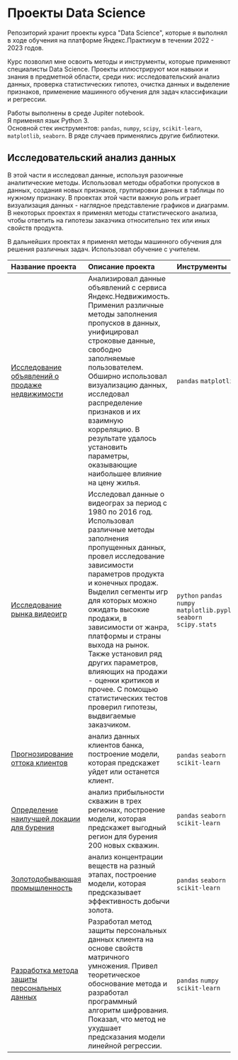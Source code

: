 # Проекты Data Science
Репозиторий хранит проекты курса "Data Science", которые я выполнял в ходе обучения на платформе Яндекс.Практикум в течении 2022 - 2023 годов.

Курс позволил мне освоить методы и инструменты, которые применяют специалисты Data Science. Проекты иллюстрируют мои навыки и знания в предметной области, среди них: исследовательский анализ данных, проверка статистических гипотез, очистка данных и выделение признаков, применение машинного обучения для задач классификации и регрессии.

Работы выполнены в среде Jupiter notebook. \
Я применял язык Python 3. \
Основной стек инструментов: `pandas`, `numpy`, `scipy`, `scikit-learn`, `matplotlib`, `seaborn`. В ряде случаев применялись другие библиотеки.

## Исследовательский анализ данных

В этой части я исследовал данные, используя разоичные аналитические методы. Использовал методы обработки пропусков в данных, создания новых признаков, группировки данных в таблицы по нужному признаку. В проектах этой части важную роль играет визуализация данных - наглядное представление графиков и диаграмм. В некоторых проектах я применял методы статистического анализа, чтобы ответить на гипотезы заказчика относительно тех или иных свойств продукта.

В дальнейших проектах я применял методы машинного обучения для решения различных задач. Использовал обучение с учителем.

| Название проекта | Описание проекта | Инструменты
| :--------------- | :--------------- | :----------
| [Исследование объявлений о продаже недвижимости](https://github.com/MichaelBroww/Yandex-Praktikum-projects-in-DS/tree/main/Realty) | Анализировал данные объявлений с сервиса Яндекс.Недвижимость. Применил различные методы заполнения пропусков в данных, унифицировал строковые данные, свободно заполняемые пользователем. Обширно использовал визуализацию данных, исследовал распределение признаков и их взаимную корреляцию. В результате удалось установить параметры, оказывающие наибольшее влияние на цену жилья. | `pandas` `matplotlib`
| [Исследование рынка видеоигр](https://github.com/MichaelBroww/Yandex-Praktikum-projects-in-DS/tree/main/Game) | Исследовал данные о видеограх за период с 1980 по 2016 год. Использовал различные методы заполнения пропущенных данных, провел исследование зависимости параметров продукта и конечных продаж. Выделил сегменты игр для которых можно ожидать высокие продажи, в зависимости от жанра, платформы и страны выхода на рынок. Также установил ряд других параметров, влияющих на продажи - оценки критиков и прочее. С помощью статистических тестов проверил гипотезы, выдвигаемые заказчиком. | `python` `pandas` `numpy` `matplotlib.pyplot` `seaborn` `scipy.stats`
| [Прогнозирование оттока клиентов](https://github.com/MichaelBroww/Yandex-Praktikum-projects-in-DS/tree/main/Outflow%20of%20customers) | анализ данных клиентов банка, построение модели, которая предскажет уйдет или останется клиент. | `pandas` `seaborn` `scikit-learn`
| [Определение наилучшей локации для бурения](https://github.com/MichaelBroww/Yandex-Praktikum-projects-in-DS/tree/main/Location%20of%20wells) | анализ прибыльности скважин в трех регионах, построение модели, которая предскажет выгодный регион для бурения 200 новых скважин.  | `pandas` `seaborn` `scikit-learn`
| [Золотодобывающая промышленность](https://github.com/MichaelBroww/Yandex-Praktikum-projects-in-DS/tree/main/Recovery%20of%20gold%20from%20ore) | анализ концентрации веществ на разный этапах, построение модели, которая предсказывает эффективность добычи золота.  | `pandas` `seaborn` `scikit-learn`
| [Разработка метода защиты персональных данных](https://github.com/MichaelBroww/Yandex-Praktikum-projects-in-DS/tree/main/Insurance) | Разработал метод защиты персональных данных клиента на основе свойств матричного умножения. Привел теоретическое обоснование метода и разработал программный алгоритм шифрования. Показал, что метод не ухудшает предсказания модели линейной регрессии. | `pandas` `numpy` `scikit-learn`

